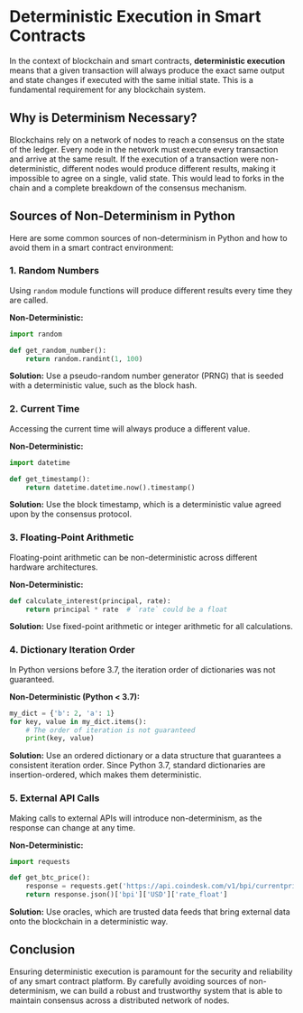 # Deterministic Execution in Smart Contracts

In the context of blockchain and smart contracts, **deterministic execution** means that a given transaction will always produce the exact same output and state changes if executed with the same initial state. This is a fundamental requirement for any blockchain system.

## Why is Determinism Necessary?

Blockchains rely on a network of nodes to reach a consensus on the state of the ledger. Every node in the network must execute every transaction and arrive at the same result. If the execution of a transaction were non-deterministic, different nodes would produce different results, making it impossible to agree on a single, valid state. This would lead to forks in the chain and a complete breakdown of the consensus mechanism.

## Sources of Non-Determinism in Python

Here are some common sources of non-determinism in Python and how to avoid them in a smart contract environment:

### 1. Random Numbers

Using `random` module functions will produce different results every time they are called.

**Non-Deterministic:**
```python
import random

def get_random_number():
    return random.randint(1, 100)
```

**Solution:** Use a pseudo-random number generator (PRNG) that is seeded with a deterministic value, such as the block hash.

### 2. Current Time

Accessing the current time will always produce a different value.

**Non-Deterministic:**
```python
import datetime

def get_timestamp():
    return datetime.datetime.now().timestamp()
```

**Solution:** Use the block timestamp, which is a deterministic value agreed upon by the consensus protocol.

### 3. Floating-Point Arithmetic

Floating-point arithmetic can be non-deterministic across different hardware architectures.

**Non-Deterministic:**
```python
def calculate_interest(principal, rate):
    return principal * rate  # `rate` could be a float
```

**Solution:** Use fixed-point arithmetic or integer arithmetic for all calculations.

### 4. Dictionary Iteration Order

In Python versions before 3.7, the iteration order of dictionaries was not guaranteed.

**Non-Deterministic (Python < 3.7):**
```python
my_dict = {'b': 2, 'a': 1}
for key, value in my_dict.items():
    # The order of iteration is not guaranteed
    print(key, value)
```

**Solution:** Use an ordered dictionary or a data structure that guarantees a consistent iteration order. Since Python 3.7, standard dictionaries are insertion-ordered, which makes them deterministic.

### 5. External API Calls

Making calls to external APIs will introduce non-determinism, as the response can change at any time.

**Non-Deterministic:**
```python
import requests

def get_btc_price():
    response = requests.get('https://api.coindesk.com/v1/bpi/currentprice.json')
    return response.json()['bpi']['USD']['rate_float']
```

**Solution:** Use oracles, which are trusted data feeds that bring external data onto the blockchain in a deterministic way.

## Conclusion

Ensuring deterministic execution is paramount for the security and reliability of any smart contract platform. By carefully avoiding sources of non-determinism, we can build a robust and trustworthy system that is able to maintain consensus across a distributed network of nodes.
